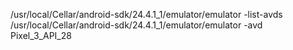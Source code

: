 /usr/local/Cellar/android-sdk/24.4.1_1/emulator/emulator -list-avds
/usr/local/Cellar/android-sdk/24.4.1_1/emulator/emulator -avd Pixel_3_API_28